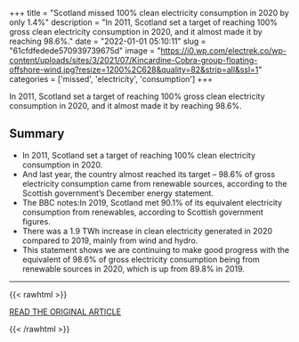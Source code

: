 +++
title = "Scotland missed 100% clean electricity consumption in 2020 by only 1.4%"
description = "In 2011, Scotland set a target of reaching 100% gross clean electricity consumption in 2020, and it almost made it by reaching 98.6%."
date = "2022-01-01 05:10:11"
slug = "61cfdfedede570939739675d"
image = "https://i0.wp.com/electrek.co/wp-content/uploads/sites/3/2021/07/Kincardine-Cobra-group-floating-offshore-wind.jpg?resize=1200%2C628&quality=82&strip=all&ssl=1"
categories = ['missed', 'electricity', 'consumption']
+++

In 2011, Scotland set a target of reaching 100% gross clean electricity consumption in 2020, and it almost made it by reaching 98.6%.

## Summary

- In 2011, Scotland set a target of reaching 100% clean electricity consumption in 2020.
- And last year, the country almost reached its target – 98.6% of gross electricity consumption came from renewable sources, according to the Scottish government’s December energy statement.
- The BBC notes:In 2019, Scotland met 90.1% of its equivalent electricity consumption from renewables, according to Scottish government figures.
- There was a 1.9 TWh increase in clean electricity generated in 2020 compared to 2019, mainly from wind and hydro.
- This statement shows we are continuing to make good progress with the equivalent of 98.6% of gross electricity consumption being from renewable sources in 2020, which is up from 89.8% in 2019.

---

{{< rawhtml >}}
  <p class="article-category">
    <a target="_blank" href="https://electrek.co/2021/12/31/scotland-clean-electricity-consumption-2020/">READ THE ORIGINAL ARTICLE</a>
  </p>
{{< /rawhtml >}}
